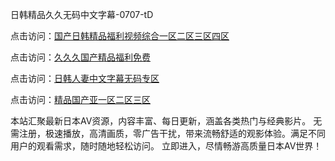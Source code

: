 
日韩精品久久无码中文字幕-0707-tD


点击访问：<a href="https://gda-c7m.pages.dev/">国产日韩精品福利视频综合一区二区三区四区</a>

点击访问：<a href="https://gda-c7m.pages.dev/">久久久国产精品福利免费</a>

点击访问：<a href="https://fdhf-454.pages.dev/">日韩人妻中文字幕无码专区</a>

点击访问：<a href="https://bsdf-5f5.pages.dev/">精品国产亚一区二区三区</a>


本站汇聚最新日本AV资源，内容丰富、每日更新，涵盖各类热门与经典影片。
无需注册，极速播放，高清画质，零广告干扰，带来流畅舒适的观影体验。满足不同用户的观看需求，随时随地轻松访问。
立即进入，尽情畅游高质量日本AV世界！

<span style="display:none;">[Canonical link](）</span>
